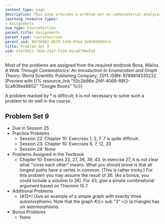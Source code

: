 ```yaml
---
content_type: page
description: This page provides a problem set on combinatorial analysis.
learning_resource_types:
- Assignments
ocw_type: CourseSection
parent_title: Assignments
parent_type: CourseSection
parent_uid: 88f36882-0870-1a5b-07ed-2e929d68ddce
title: Problem Set 9
uid: 47ef9d22-fb24-23af-f12d-d1ca0790e514
---
```


Most of the problems are assigned from the required textbook Bona, Miklos. _A Walk Through Combinatorics: An Introduction to Enumeration and Graph Theory_. World Scientific Publishing Company, 2011. ISBN: 9789814335232. \[Preview with {{% resource_link "55c2b96e-2f4f-4068-88f2-5ca608ee6652" "Google Books" %}}\]

A problem marked by \* is difficult; it is not necessary to solve such a problem to do well in the course.

Problem Set 9
-------------

*   Due in Session 25
*   Practice Problems
    *   Session 22: Chapter 10: Exercises 1, 2, 7. 7 is quite difficult.
    *   Session 23: Chapter 10: Exercises 6, 7, 12, 20
    *   Session 24: None
*   Problems Assigned in the Textbook
    *   Chapter 10: Exercises 22, 27, 36, 39, 43. In exercise 27, it is not clear what "cross each other" means. What you should prove is that all longest paths have a vertex in common. (This is rather tricky.) For this problem you may assume the result of 26. (As a bonus, you could include a solution to 26). For 43, give a simple combinatorial argument based on Theorem 10.7.
*   Additional Problems
    *   (A13\*) Give an example of a simple graph with exactly three automorphisms. Note that the graph _K_{{< sub "3" >}} (a triangle) has _six_ automorphisms.
*   Bonus Problems
    *   None